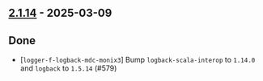 ## [2.1.14](https://github.com/Kevin-Lee/logger-f/issues?q=is%3Aissue%20is%3Aclosed%20milestone%3Av2-m1-20) - 2025-03-09

## Done
* [`logger-f-logback-mdc-monix3`] Bump `logback-scala-interop` to `1.14.0` and `logback` to `1.5.14` (#579)
